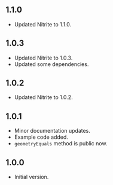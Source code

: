 ## 1.1.0

- Updated Nitrite to 1.1.0.

## 1.0.3

- Updated Nitrite to 1.0.3.
- Updated some dependencies.

## 1.0.2

- Updated Nitrite to 1.0.2.

## 1.0.1

- Minor documentation updates.
- Example code added.
- `geometryEquals` method is public now.

## 1.0.0

- Initial version.
